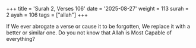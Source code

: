 +++
title = 'Surah 2, Verses 106'
date = '2025-08-27'
weight = 113
surah = 2
ayah = 106
tags = ["allah"]
+++

If We ever abrogate a verse or cause it to be forgotten, We replace it with a better or similar one. Do you not know that Allah is Most Capable of everything?